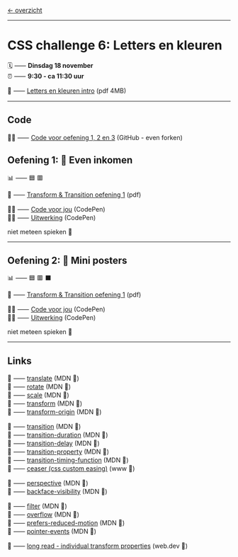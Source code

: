 [← overzicht](CHALLENGES.md)

---

# CSS challenge 6: Letters en kleuren

🗓️ ⸺ **Dinsdag 18 november**  
⏰ ⸺ **9:30 - ca 11:30 uur**  

📗 ⸺
<a href="pres/FDND-2425-CSSchallenge2-transform-transition-intro.pdf" target="_blank" rel="noopener noreferrer">Letters en kleuren intro</a> 
(pdf 4MB)   

---

## Code

🧑‍💻 ⸺ <a href="https://github.com/fdnd-task/css-challenge-typografie" target="_blank" rel="noopener noreferrer">Code voor oefening 1, 2 en 3</a> (GitHub - even forken)



## Oefening 1: 🌱 Even inkomen

📊 ⸺ 🟦 🟥

📙 ⸺ 
<a href="pres/FDND-2425-CSSchallenge2-transform-transition-oefening1.pdf" target="_blank" rel="noopener noreferrer">Transform & Transition oefening 1</a> 
(pdf)

🧑‍💻 ⸺
<a href="https://codepen.io/shooft/pen/WNqmBKd" target="_blank" rel="noopener noreferrer">Code voor jou</a>
(CodePen)  
🧑‍💻 ⸺
<a href="https://codepen.io/shooft/pen/OJeqYwm" target="_blank" rel="noopener noreferrer">Uitwerking</a>
(CodePen)

niet meteen spieken 🫣  

---

## Oefening 2: 🦚 Mini posters

📊 ⸺ 🟦 🟥 ⬛️  

📙 ⸺ 
<a href="pres/FDND-2425-CSSchallenge2-transform-transition-oefening1.pdf" target="_blank" rel="noopener noreferrer">Transform & Transition oefening 1</a> 
(pdf)

🧑‍💻 ⸺
<a href="https://codepen.io/shooft/pen/WNqmBKd" target="_blank" rel="noopener noreferrer">Code voor jou</a>
(CodePen)  
🧑‍💻 ⸺
<a href="https://codepen.io/shooft/pen/OJeqYwm" target="_blank" rel="noopener noreferrer">Uitwerking</a>
(CodePen)

niet meteen spieken 🫣  

---
 
## Links
🎯 ⸺ [translate](https://developer.mozilla.org/en-US/docs/Web/CSS/translate) (MDN 🦊)  
🎯 ⸺ [rotate](https://developer.mozilla.org/en-US/docs/Web/CSS/rotate) (MDN 🦊)  
🎯 ⸺ [scale](https://developer.mozilla.org/en-US/docs/Web/CSS/scale) (MDN 🦊)  
🎯 ⸺ [transform](https://developer.mozilla.org/en-US/docs/Web/CSS/transform) (MDN 🦊)  
🎯 ⸺ [transform-origin](https://developer.mozilla.org/en-US/docs/Web/CSS/transform-origin) (MDN 🦊)  

🎯 ⸺ [transition](https://developer.mozilla.org/en-US/docs/Web/CSS/transition) (MDN 🦊)  
🎯 ⸺ [transition-duration](https://developer.mozilla.org/en-US/docs/Web/CSS/transition-duration) (MDN 🦊)  
🎯 ⸺ [transition-delay](https://developer.mozilla.org/en-US/docs/Web/CSS/transition-delay) (MDN 🦊)  
🎯 ⸺ [transition-property](https://developer.mozilla.org/en-US/docs/Web/CSS/transition-property) (MDN 🦊)  
🎯 ⸺ [transition-timing-function](https://developer.mozilla.org/en-US/docs/Web/CSS/transition-timing-function) (MDN 🦊)  
🎯 ⸺ [ceaser (css custom easing)](https://matthewlein.com/tools/ceaser) (www 👑)  

🎯 ⸺ [perspective](https://developer.mozilla.org/en-US/docs/Web/CSS/perspective) (MDN 🦊)  
🎯 ⸺ [backface-visibility](https://developer.mozilla.org/en-US/docs/Web/CSS/backface-visibility) (MDN 🦊)  

🎯 ⸺ [filter](https://developer.mozilla.org/en-US/docs/Web/CSS/filter) (MDN 🦊)  
🎯 ⸺ [overflow](https://developer.mozilla.org/en-US/docs/Web/CSS/overflow) (MDN 🦊)  
🎯 ⸺ [prefers-reduced-motion](https://developer.mozilla.org/en-US/docs/Web/CSS/@media/prefers-reduced-motion) (MDN 🦊)  
🎯 ⸺ [pointer-events](https://developer.mozilla.org/en-US/docs/Web/CSS/pointer-events) (MDN 🦊)  

🎯 ⸺ [long read - individual transform properties](https://web.dev/articles/css-individual-transform-properties) (web.dev 🦖)  